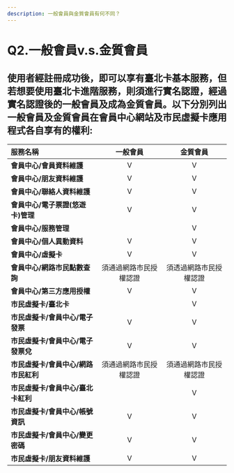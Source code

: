 ```yaml
---
description: 一般會員與金質會員有何不同？
---
```


# Q2.一般會員v.s.金質會員

## 使用者經註冊成功後，即可以享有臺北卡基本服務，但若想要使用臺北卡進階服務，則須進行實名認證，經過實名認證後的一般會員及成為金質會員。以下分別列出一般會員及金質會員在會員中心網站及市民虛擬卡應用程式各自享有的權利:

| **服務名稱** | 一般會員 | 金質會員 |
| :--- | :---: | :---: |
| **會員中心/會員資料維護** | Ⅴ | Ⅴ |
| **會員中心/朋友資料維護** | Ⅴ | Ⅴ |
| **會員中心/聯絡人資料維護** | Ⅴ | Ⅴ |
| **會員中心/電子票證\(悠遊卡\)管理** | Ⅴ | Ⅴ |
| **會員中心/服務管理** |  | Ⅴ |
| **會員中心/個人異動資料** | Ⅴ | Ⅴ |
| **會員中心/虛擬卡** | Ⅴ | Ⅴ |
| **會員中心/網路市民點數查詢** | 須通過網路市民授權認證 | 須透過網路市民授權認證 |
| **會員中心/第三方應用授權** | Ⅴ | Ⅴ |
| **市民虛擬卡/臺北卡** |  | Ⅴ |
| **市民虛擬卡/會員中心/電子發票** | Ⅴ | Ⅴ |
| **市民虛擬卡/會員中心/電子發票兌** | Ⅴ | Ⅴ |
| **市民虛擬卡/會員中心/網路市民紅利** | 須通過網路市民授權認證 | 須通過網路市民授權認證 |
| **市民虛擬卡/會員中心/臺北卡紅利** |  | Ⅴ |
| **市民虛擬卡/會員中心/帳號資訊** | Ⅴ | Ⅴ |
| **市民虛擬卡/會員中心/變更密碼** | Ⅴ | Ⅴ |
| **市民虛擬卡/朋友資料維護** | Ⅴ | Ⅴ |

